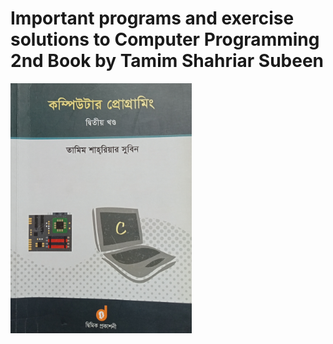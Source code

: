 # Important programs and exercise solutions to Computer Programming 2nd Book by Tamim Shahriar Subeen

<img src="image/subeen-second-book.jpg" width="290" height="400">